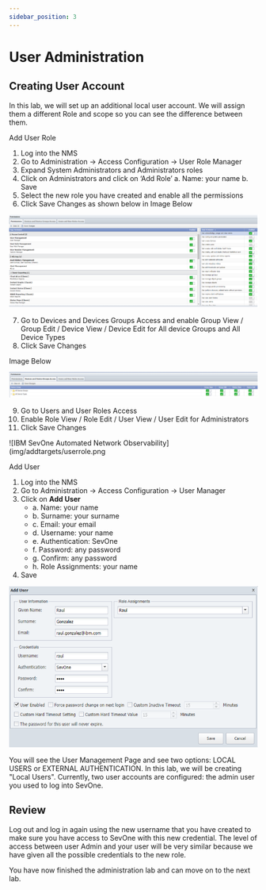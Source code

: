 ```yaml
---
sidebar_position: 3
---
```


# User Administration 


## Creating User Account

In this lab, we will set up an additional local user account. We will assign them a different Role and scope so you can see the difference between them.


Add User Role

1.	Log into the NMS
2.	Go to Administration -> Access Configuration -> User Role Manager
3.	Expand System Administrators and Administrators roles
4.	Click on Administrators and click on ‘Add Role’
    a.	Name: your name
    b.	Save
5.	Select the new role you have created and enable all the permissions
6.	Click Save Changes as shown below in Image Below


![IBM SevOne Automated Network Observability](img/addtargets/clusteradmin.png)

7. Go to Devices and Devices Groups Access and enable Group View / Group Edit / Device View
    / Device Edit for All device Groups and All Device Types
8. Click Save Changes

Image Below

![IBM SevOne Automated Network Observability](img/addtargets/devicerole.png)

9. Go to Users and User Roles Access
10. Enable Role View / Role Edit / User View / User Edit for Administrators
11. Click Save Changes

![IBM SevOne Automated Network Observability](img/addtargets/userrole.png


Add User
1.	Log into the NMS
2.	Go to Administration -> Access Configuration -> User Manager
3.	Click on **Add User**
    - a. Name: your name
    - b. Surname: your surname
    - c. Email: your email
    - d. Username: your name
    - e. Authentication: SevOne
    - f. Password: any password
    - g. Confirm: any password
    - h. Role Assignments: your name
4.	Save

![IBM SevOne Automated Network Observability](img/addtargets/useradd.png)

You will see the User Management Page and see two options: LOCAL USERS or EXTERNAL AUTHENTICATION. In this lab, we will be creating "Local Users". Currently, two user accounts are configured: the admin user you used to log into SevOne.




## Review

Log out and log in again using the new username that you have created to make sure you have access to SevOne with this new credential. The level of access between user Admin and your user will be very similar because we have given all the possible credentials to the new role.

You have now finished the administration lab and can move on to the next lab. 
